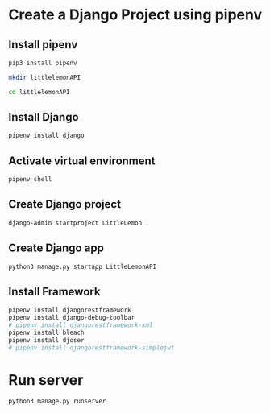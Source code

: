 # Create a Django Project using pipenv
## Install pipenv
```bash
pip3 install pipenv
```

```bash
mkdir littlelemonAPI

cd littlelemonAPI
```

## Install Django
```bash
pipenv install django
```

## Activate virtual environment
```bash
pipenv shell
```

## Create Django project
```bash
django-admin startproject LittleLemon .
```

## Create Django app
```bash
python3 manage.py startapp LittleLemonAPI
```

## Install Framework
```bash
pipenv install djangorestframework
pipenv install django-debug-toolbar
# pipenv install djangorestframework-xml
pipenv install bleach
pipenv install djoser
# pipenv install djangorestframework-simplejwt
```

# Run server
```bash
python3 manage.py runserver
```
